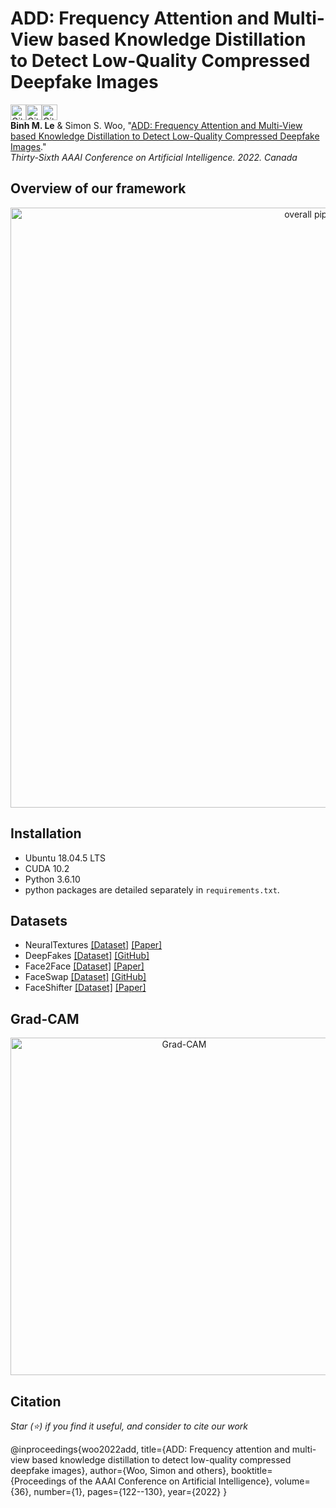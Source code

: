 # ADD: Frequency Attention and Multi-View based Knowledge Distillation to Detect Low-Quality Compressed Deepfake Images

<img alt="GitHub top language" src="https://img.shields.io/github/languages/top/Leminhbinh0209/ADD?style=for-the-badge" height="25"><img alt="GitHub last commit" src="https://img.shields.io/github/last-commit/Leminhbinh0209/ADD?style=for-the-badge" height="25"><img alt="GitHub repo size" src="https://img.shields.io/github/repo-size/Leminhbinh0209/ADD?style=for-the-badge" height="25">
<br />
**Binh M. Le** & Simon S. Woo, "[ADD: Frequency Attention and Multi-View based Knowledge Distillation to Detect Low-Quality Compressed Deepfake Images](https://arxiv.org/abs/2112.03553)."  <br /> 
*Thirty-Sixth AAAI Conference on Artificial Intelligence. 2022. Canada* <br /> 




## Overview of our framework
<p align="center">
    <img src="https://i.ibb.co/KmxVRQw/overall-pipeline.png" width="960" alt="overall pipeline">
<p>
    
## Installation
- Ubuntu 18.04.5 LTS
- CUDA 10.2
- Python 3.6.10
- python packages are detailed separately in ```requirements.txt```.

    
## Datasets 
* NeuralTextures [[Dataset]](https://github.com/ondyari/FaceForensics) [[Paper]](https://arxiv.org/abs/1904.12356) 
* DeepFakes [[Dataset]](https://github.com/ondyari/FaceForensics)  [[GitHub]](https://github.com/deepfakes/faceswap)
* Face2Face [[Dataset]](https://github.com/ondyari/FaceForensics) [[Paper]](https://arxiv.org/abs/2007.14808)
* FaceSwap [[Dataset]](https://github.com/ondyari/FaceForensics) [[GitHub]](https://github.com/deepfakes/faceswap)
* FaceShifter [[Dataset]](https://github.com/ondyari/FaceForensics)  [[Paper]](https://arxiv.org/abs/1912.13457) 

## Grad-CAM
<p align="center">
    <img src="https://i.ibb.co/WzKGnCz/gradcam-fake-bb2-background.png" width="540" alt="Grad-CAM">
<p>
    
##  Citation
*Star (⭐) if you find it useful, and consider to cite our work*  


@inproceedings{woo2022add,
  title={ADD: Frequency attention and multi-view based knowledge distillation to detect low-quality compressed deepfake images},
  author={Woo, Simon and others},
  booktitle={Proceedings of the AAAI Conference on Artificial Intelligence},
  volume={36},
  number={1},
  pages={122--130},
  year={2022}
}
